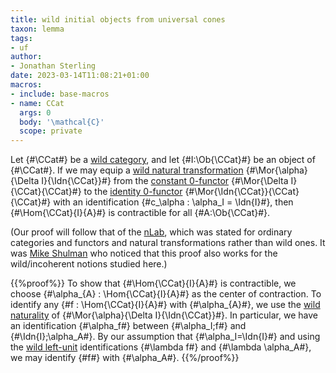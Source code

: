 ```yaml
---
title: wild initial objects from universal cones
taxon: lemma
tags:
- uf
author:
- Jonathan Sterling
date: 2023-03-14T11:08:21+01:00
macros:
- include: base-macros
- name: CCat
  args: 0
  body: '\mathcal{C}'
  scope: private
---
```


Let {#\CCat#} be a [wild category](jms-0037), and let {#I:\Ob{\CCat}#} be an object of {#\CCat#}. If we may equip a [wild natural transformation](jms-0039) {#\Mor{\alpha}{\Delta I}{\Idn{\CCat}}#} from the [constant 0-functor](jms-003D) {#\Mor{\Delta I}{\CCat}{\CCat}#} to the [identity 0-functor](jms-003C) {#\Mor{\Idn{\CCat}}{\CCat}{\CCat}#} with an identification {#c_\alpha : \alpha_I = \Idn{I}#}, then {#\Hom{\CCat}{I}{A}#} is contractible for all {#A:\Ob{\CCat}#}. 

(Our proof will follow that of the [nLab](https://ncatlab.org/nlab/show/initial+object#cone), which was stated for ordinary categories and functors and natural transformations rather than wild ones. It was [Mike Shulman](https://homotopytypetheory.org/2018/11/26/impredicative-encodings-part-3/) who noticed that this proof also works for the wild/incoherent notions studied here.)

{{%proof%}}
To show that {#\Hom{\CCat}{I}{A}#} is contractible, we choose {#\alpha_{A} : \Hom{\CCat}{I}{A}#} as the center of contraction. To identify any {#f : \Hom{\CCat}{I}{A}#} with {#\alpha_{A}#}, we use the [wild naturality](jms-0039) of {#\Mor{\alpha}{\Delta I}{\Idn{\CCat}}#}. In particular, we have an identification {#\alpha_f#} between {#\alpha_I;f#} and {#\Idn{I};\alpha_A#}. By our assumption that {#\alpha_I=\Idn{I}#} and using the [wild left-unit](jms-0037) identifications {#\lambda f#} and {#\lambda \alpha_A#}, we may identify {#f#} with {#\alpha_A#}.
{{%/proof%}}
